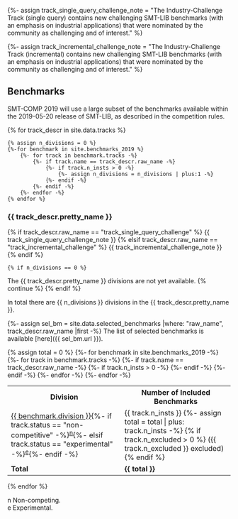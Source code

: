 {%- assign track_single_query_challenge_note = "The Industry-Challenge
Track (single query) contains new challenging SMT-LIB benchmarks (with
an emphasis on industrial applications) that were nominated by the
community as challenging and of interest." %}

{%- assign track_incremental_challenge_note = "The Industry-Challenge
Track (incremental) contains new challenging SMT-LIB benchmarks (with an
emphasis on industrial applications) that were nominated by the
community as challenging and of interest." %}

## Benchmarks
SMT-COMP 2019 will use a large subset of the benchmarks available within
the 2019-05-20 release of SMT-LIB, as described in the competition
rules.

{% for track_descr in site.data.tracks %}

    {% assign n_divisions = 0 %}
    {%-for benchmark in site.benchmarks_2019 %}
        {%- for track in benchmark.tracks -%}
            {%- if track.name == track_descr.raw_name -%}
                {%- if track.n_insts > 0 -%}
                    {%- assign n_divisions = n_divisions | plus:1 -%}
                {%- endif -%}
            {%- endif -%}
        {%- endfor -%}
    {% endfor %}

### {{ track_descr.pretty_name }}

{% if track_descr.raw_name == "track_single_query_challenge" %}
{{ track_single_query_challenge_note }}
{% elsif track_descr.raw_name == "track_incremental_challenge" %}
{{ track_incremental_challenge_note }}
{% endif %}

    {% if n_divisions == 0 %}
The {{ track_descr.pretty_name }} divisions are not yet available.
        {% continue %}
    {% endif %}


In total there are
{{ n_divisions }} divisions in the {{ track_descr.pretty_name }}.

{%- assign sel_bm = site.data.selected_benchmarks |where: "raw_name", track_descr.raw_name |first -%}
The list of selected benchmarks is available [here]({{ sel_bm.url }}).

<table>
<tr>
<th>Division</th>
<th>Number of Included Benchmarks</th>
</tr>
    {% assign total = 0 %}
    {%- for benchmark in site.benchmarks_2019 -%}
        {%- for track in benchmark.tracks -%}
            {%- if track.name == track_descr.raw_name -%}
                {%- if track.n_insts > 0 -%}
<tr {% if track.status == "non-competitive" %} class = "noncompeting" {% endif %}>
<td><a href="{{ benchmark.url }}">{{ benchmark.division }}</a>{%- if
track.status == "non-competitive" -%}<sup><a href="#nc">n</a></sup>{%-
elsif track.status == "experimental" -%}<sup><a href="#ec">e</a></sup>{%-
endif -%}</td>
<td>{{ track.n_insts }}
                    {%- assign total = total | plus: track.n_insts -%}
                    {% if track.n_excluded > 0 %}
({{ track.n_excluded }} excluded)
                    {% endif %}
</td>
</tr>
                {%- endif -%}
            {%- endif -%}
        {%- endfor -%}
    {%- endfor -%}
<tr>
<td>
<b>Total</b>
</td>
<td>
<b>{{ total }}</b>
</td>
</tr>
</table>

{% endfor %}

<p>
  <span id="nc">
    n Non-competing.
  </span><br/>
  <span id="ec">
    e Experimental.
  </span><br/>
</p>


